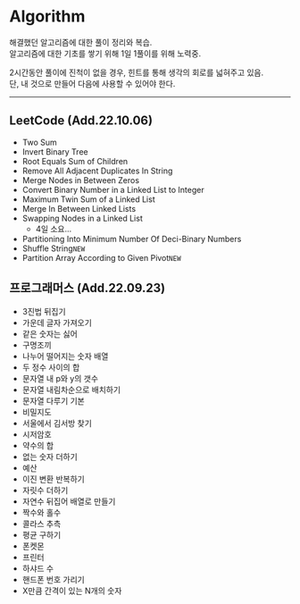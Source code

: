 # Algorithm

해결했던 알고리즘에 대한 풀이 정리와 복습.  
알고리즘에 대한 기초를 쌓기 위해 1일 1풀이를 위해 노력중.

2시간동안 풀이에 진척이 없을 경우, 힌트를 통해 생각의 회로를 넓혀주고 있음.  
단, 내 것으로 만들어 다음에 사용할 수 있어야 한다.

---

## LeetCode (Add.22.10.06)

- Two Sum
- Invert Binary Tree
- Root Equals Sum of Children
- Remove All Adjacent Duplicates In String
- Merge Nodes in Between Zeros
- Convert Binary Number in a Linked List to Integer
- Maximum Twin Sum of a Linked List
- Merge In Between Linked Lists
- Swapping Nodes in a Linked List
  - 4일 소요...
- Partitioning Into Minimum Number Of Deci-Binary Numbers
- Shuffle String`NEW`
- Partition Array According to Given Pivot`NEW`

## 프로그래머스 (Add.22.09.23)

- 3진법 뒤집기
- 가운데 글자 가져오기
- 같은 숫자는 싫어
- 구명조끼
- 나누어 떨어지는 숫자 배열
- 두 정수 사이의 합
- 문자열 내 p와 y의 갯수
- 문자열 내림차순으로 배치하기
- 문자열 다루기 기본
- 비밀지도
- 서울에서 김서방 찾기
- 시저암호
- 약수의 합
- 없는 숫자 더하기
- 예산
- 이진 변환 반복하기
- 자릿수 더하기
- 자연수 뒤집어 배열로 만들기
- 짝수와 홀수
- 콜라스 추측
- 평균 구하기
- 폰켓몬
- 프린터
- 하샤드 수
- 핸드폰 번호 가리기
- X만큼 간격이 있는 N개의 숫자
